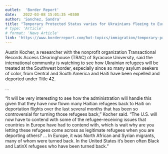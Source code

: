 ```yaml
---
outlet:  'Border Report'
date:   2022-03-08 15:01:35 +0300
author: 'Sanchez, Sandra'
title: "Temporary Protected Status varies for Ukrainians fleeing to European countries, those in the U.S."
# type: 'Article'
# format: 'News Article'
link: 'https://www.borderreport.com/hot-topics/immigration/temporary-protected-status-varies-for-ukrainians-fleeing-to-european-countries-those-in-the-u-s/'
---
```

Austin Kocher, a researcher with the nonprofit organization Transactional Records Access Clearinghouse (TRAC) of Syracuse University, said the international community is watching to see how Ukrainian refugees will be treated at the Southwest border, especially since so many asylum seekers of color, from Central and South America and Haiti have been expelled and deported under Title 42.

…

“It will be very interesting to see how the administration will handle this given that they have now flown many Haitian refugees back to Haiti on deportation flights over the last several months that has been so controversial for turning those refugees back,” Kocher said. “The U.S. will now have to contend with some of the refugee-receiving issues that countries in Europe have had to contend with, which is wait why are you letting these refugees come across as legitimate refugees when you are deporting others? … In Europe, it was North African and Syrian migrants, many of whom were turned back. In the United States it’s been often Black and LatinX refugees who have been turned back.”